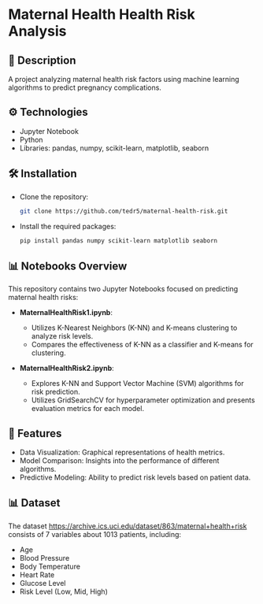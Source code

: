 # Maternal Health Health Risk Analysis

## 📖 Description

A project analyzing maternal health risk factors using machine learning algorithms to predict pregnancy complications.

## ⚙️ Technologies

- Jupyter Notebook
- Python
- Libraries: pandas, numpy, scikit-learn, matplotlib, seaborn

## 🛠️ Installation
- Clone the repository:
   ```bash
   git clone https://github.com/tedr5/maternal-health-risk.git
  ```
- Install the required packages:
  ```bash
  pip install pandas numpy scikit-learn matplotlib seaborn
  ```
## 📊 Notebooks Overview

This repository contains two Jupyter Notebooks focused on predicting maternal health risks:

- **MaternalHealthRisk1.ipynb**:
    - Utilizes K-Nearest Neighbors (K-NN) and K-means clustering to analyze risk levels.
    - Compares the effectiveness of K-NN as a classifier and K-means for clustering.

- **MaternalHealthRisk2.ipynb**:
    - Explores K-NN and Support Vector Machine (SVM) algorithms for risk prediction.
    - Utilizes GridSearchCV for hyperparameter optimization and presents evaluation metrics for each model.

## 🚀 Features

- Data Visualization: Graphical representations of health metrics.
- Model Comparison: Insights into the performance of different algorithms.
- Predictive Modeling: Ability to predict risk levels based on patient data.

## 📊 Dataset

The dataset https://archive.ics.uci.edu/dataset/863/maternal+health+risk 
consists of 7 variables about 1013 patients, including:

- Age
- Blood Pressure
- Body Temperature
- Heart Rate
- Glucose Level
- Risk Level (Low, Mid, High)
  
